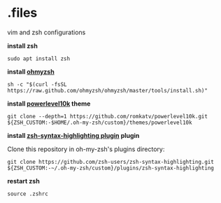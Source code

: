 # .files

vim and zsh configurations




**install zsh**

  `sudo apt install zsh`



**install [ohmyzsh](https://ohmyz.sh/#install)**

  `sh -c "$(curl -fsSL https://raw.github.com/ohmyzsh/ohmyzsh/master/tools/install.sh)"`



**install [powerlevel10k](https://github.com/romkatv/powerlevel10k) theme**

  `git clone --depth=1 https://github.com/romkatv/powerlevel10k.git ${ZSH_CUSTOM:-$HOME/.oh-my-zsh/custom}/themes/powerlevel10k`



**install [zsh-syntax-highlighting plugin](https://github.com/zsh-users/zsh-syntax-highlighting/blob/master/INSTALL.md) plugin**

Clone this repository in oh-my-zsh's plugins directory:

  `git clone https://github.com/zsh-users/zsh-syntax-highlighting.git ${ZSH_CUSTOM:-~/.oh-my-zsh/custom}/plugins/zsh-syntax-highlighting`



**restart zsh**

  `source .zshrc`
